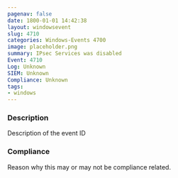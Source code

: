 ```yaml
---
pagenav: false
date: 1800-01-01 14:42:38
layout: windowsevent
slug: 4710
categories: Windows-Events 4700
image: placeholder.png
summary: IPsec Services was disabled
Event: 4710
Log: Unknown
SIEM: Unknown
Compliance: Unknown
tags:
- windows
---
```


### Description

Description of the event ID

### Compliance

Reason why this may or may not be compliance related.
